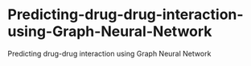 # Predicting-drug-drug-interaction-using-Graph-Neural-Network
Predicting drug-drug interaction using Graph Neural Network
